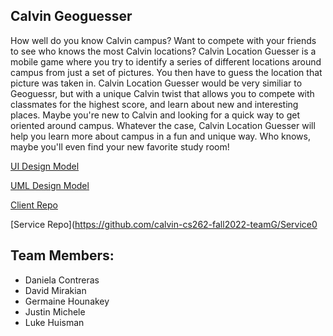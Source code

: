 ## Calvin Geoguesser


How well do you know Calvin campus? Want to compete with your friends to see who knows the most Calvin locations? Calvin Location Guesser is a mobile game where you try to identify a series of different locations around campus from just a set of pictures. You then have to guess the location that picture was taken in. Calvin Location Guesser would be very similiar to Geoguessr, but with a unique Calvin twist that allows you to compete with classmates for the highest score, and learn about new and interesting places. Maybe you're new to Calvin and looking for a quick way to get oriented around campus. Whatever the case, Calvin Location Guesser will help you learn more about campus in a fun and unique way. Who knows, maybe you'll even find your new favorite study room!

[UI Design Model](https://github.com/cs262-TheBTeam/Project/blob/main/UI%20Model.jpg)

[UML Design Model](https://github.com/cs262-TheBTeam/Project/blob/main/domainModel.pdf)

[Client Repo](https://github.com/cs262-TheBTeam/Client)

[Service Repo](https://github.com/calvin-cs262-fall2022-teamG/Service0

## Team Members: 

- Daniela Contreras
- David Mirakian
- Germaine Hounakey
- Justin Michele
- Luke Huisman

